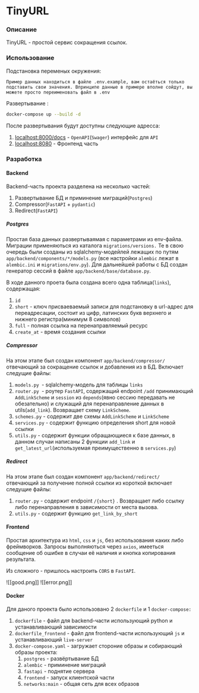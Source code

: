 
# TinyURL

### Описание

TinyURL - простой сервис сокращения ссылок.


### Использование

Подстановка переменых окружения:

	Пример данных находиться в файле .env.example, вам остаёться только подставить свои значения. Впринципе данные в примере вполне сойдут, вы можете просто переименовать файл в .env


Развертывание :
```bash
docker-compose up --build -d
```

После развертывания будут доступны следующие адресса:
1. [localhost:8000/docs](http://localhost:8000/docs) - `OpenAPI`(`Swager`) интерфейс для `API`
2. [localhost:8080](http://localhost:8080) - Фронтенд часть

### Разработка

#### Backend

Backend-часть проекта разделена на несколько частей:
1. Развертывание БД и приминение миграций(`Postgres`)
2. Compressor(`FastAPI` + `pydantic`)
3. Redirect(`FastAPI`)

##### Postgres
Простая база данных развертываямая с параметрами из env-файла. Миграции применяються из каталога `migrations/versions.` Те в свою очередь были созданы из sqlalchemy-модейлей лежащих по путям `app/backend/components/*/models.py` (все настройки `alembic` лежат в `alembic.ini` и `migrations/env.py`). Для дальнейшей работы с БД создан генератор сессий в файле `app/backend/base/database.py`.

В ходе данного проета была создана всего одна таблица(`links`), содержащая:
1. `id`
2. `short` - ключ присваеваемый записи для подстановку в url-адрес для переадресации, состоит из цифр, латинских букв верхнего и нижнего регистра(минимум 8 символов)
3. `full` - полная ссылка на перенаправляемый ресурс
4. `create_at` - время создания ссылки

##### Compressor
На этом этапе был создан компонент `app/backend/compressor/ `отвечающий за сокращение ссылок и добавления из в БД. Включает следущие файлы:
1. `models.py `- sqlalchemy-модель для таблицы `links`
2. `router.py `- роутер `FastAPI`, содержащий endpoint `/add` принимающий `AddLinkScheme` и `session` из `depends`(явно сессию передавать не обезательно) и служащий для перенаправление данных в utils(`add_link`). Возвращает схему `LinkScheme`.
3. `schemes.py` - содержит две схемы `AddLinkScheme` и `LinkScheme`
4. `services.py` - содержит функцию определения short для новой ссылки
5. `utils.py` - содержит функции обращающиеся к базе данных, в данном случаи написаны 2 функции `add_link` и `get_latest_url`(используемая преимущественно в `services.py`)

##### Redirect
На этом этапе был создан компонент `app/backend/redirect/` отвечающий за получение полной ссылки из короткой включает следущие файлы:
1. `router.py` - содержит endpoint `/{short}` . Возвращает либо ссылку либо перенаправления в зависимости от места вызова.
2. `utils.py` - содержит функцию `get_link_by_short`


#### Frontend

Простая архитектура из `html`, `css` и `js`, без использования каких либо фреймворков. Запросы выполняються через `axios`, имееться сообщение об ошибке в случаи её наличия и кнопка копирования результата.

Из сложного - пришлось настроить `CORS` в `FastAPI`.

![[good.png]]
![[error.png]]

#### Docker

Для даного проекта было использовано 2 `dockerfile` и 1 `docker-compose:`
1. `dockerfile` - файл для backend-части использующий python и устанавливающий зависимости 
2. `dockerfile_frontend` - файл для frontend-части использующий `js` и устанавливающий `live-server`
3. `docker-compose.yaml` - загружает стороние образы и собирающий образы проекта:
	1. `postgres` - развёртывание БД
	2. `alembic` - приминение миграций
	3. `fastapi` - поднятие сервера
	4. `frontend` - запуск клиентской части
	5. `networks:main` - общая сеть для всех образов

